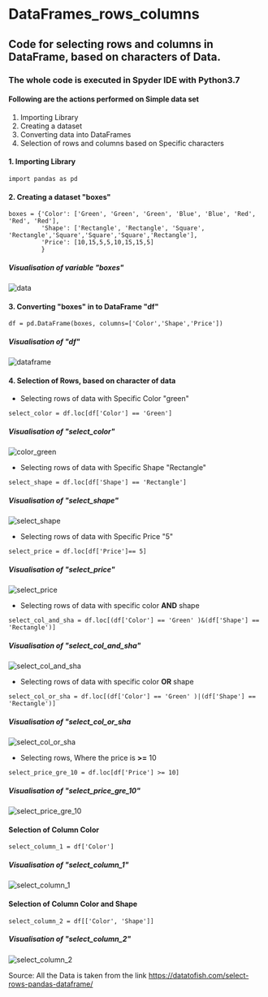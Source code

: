 # DataFrames_rows_columns

## Code for selecting rows and columns in DataFrame, based on characters of Data.

### The whole code is executed in Spyder IDE with Python3.7

#### Following are the actions performed on Simple data set

1. Importing Library
2. Creating a dataset
3. Converting data into DataFrames
4. Selection of rows and columns based on Specific characters
#### 1. Importing Library
```
import pandas as pd
```
#### 2. Creating a dataset "boxes"
```
boxes = {'Color': ['Green', 'Green', 'Green', 'Blue', 'Blue', 'Red', 'Red', 'Red'],
         'Shape': ['Rectangle', 'Rectangle', 'Square', 'Rectangle','Square','Square','Square','Rectangle'],
         'Price': [10,15,5,5,10,15,15,5]
         }
```
##### Visualisation of variable "boxes"
![data](https://user-images.githubusercontent.com/49682375/107990116-fee2ef80-6fd3-11eb-96e2-3b28df172552.JPG)
#### 3. Converting "boxes" in to DataFrame "df"
```
df = pd.DataFrame(boxes, columns=['Color','Shape','Price'])
```
##### Visualisation of "df"
![dataframe](https://user-images.githubusercontent.com/49682375/107990407-b6780180-6fd4-11eb-8c30-6d7307eb4bd0.JPG)

#### 4. Selection of Rows, based on character of data
* Selecting rows of data with Specific Color "green" 
```
select_color = df.loc[df['Color'] == 'Green']
```
##### Visualisation of "select_color"
![color_green](https://user-images.githubusercontent.com/49682375/107990997-f4c1f080-6fd5-11eb-84c4-10b4d67bbb04.JPG)

* Selecting rows of data with Specific Shape "Rectangle"
```
select_shape = df.loc[df['Shape'] == 'Rectangle']
```
##### Visualisation of "select_shape"
![select_shape](https://user-images.githubusercontent.com/49682375/107992399-eaedbc80-6fd8-11eb-8cd1-b9c52baa3e3b.JPG)
* Selecting rows of data with Specific Price "5"
```
select_price = df.loc[df['Price']== 5]
```
##### Visualisation of "select_price"
![select_price](https://user-images.githubusercontent.com/49682375/107992479-1670a700-6fd9-11eb-8476-76c36f9fcbe8.JPG)
* Selecting rows of data with specific color **AND** shape
```
select_col_and_sha = df.loc[(df['Color'] == 'Green' )&(df['Shape'] == 'Rectangle')]
```
##### Visualisation of "select_col_and_sha"
![select_col_and_sha](https://user-images.githubusercontent.com/49682375/107992547-415afb00-6fd9-11eb-8599-cbdae9c0aeac.JPG)
* Selecting rows of data with specific color **OR** shape
```
select_col_or_sha = df.loc[(df['Color'] == 'Green' )|(df['Shape'] == 'Rectangle')]
```
##### Visualisation of "select_col_or_sha
![select_col_or_sha](https://user-images.githubusercontent.com/49682375/107992636-63ed1400-6fd9-11eb-9fa4-67ed48e904e8.JPG)
* Selecting rows, Where the price is **>=** 10
```
select_price_gre_10 = df.loc[df['Price'] >= 10]
```
##### Visualisation of "select_price_gre_10"
![select_price_gre_10](https://user-images.githubusercontent.com/49682375/107992709-8c750e00-6fd9-11eb-83f5-b4217911cde8.JPG)

#### Selection of Column **Color**
```
select_column_1 = df['Color']
```
##### Visualisation of "select_column_1"
![select_column_1](https://user-images.githubusercontent.com/49682375/107993121-816ead80-6fda-11eb-9ea6-ed819e1d923f.JPG)
#### Selection of Column **Color and Shape**
```
select_column_2 = df[['Color', 'Shape']]
```
##### Visualisation of "select_column_2"
![select_column_2](https://user-images.githubusercontent.com/49682375/107993133-89c6e880-6fda-11eb-9e39-249f0feff49a.JPG)


Source: All the Data is taken from the link <https://datatofish.com/select-rows-pandas-dataframe/>
